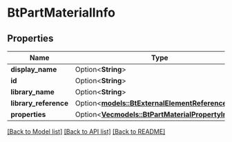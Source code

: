 # BtPartMaterialInfo

## Properties

Name | Type | Description | Notes
------------ | ------------- | ------------- | -------------
**display_name** | Option<**String**> |  | [optional]
**id** | Option<**String**> |  | [optional]
**library_name** | Option<**String**> |  | [optional]
**library_reference** | Option<[**models::BtExternalElementReferenceInfo**](BTExternalElementReferenceInfo.md)> |  | [optional]
**properties** | Option<[**Vec<models::BtPartMaterialPropertyInfo>**](BTPartMaterialPropertyInfo.md)> |  | [optional]

[[Back to Model list]](../README.md#documentation-for-models) [[Back to API list]](../README.md#documentation-for-api-endpoints) [[Back to README]](../README.md)


